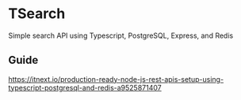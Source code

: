 # TSearch

Simple search API using Typescript, PostgreSQL, Express, and Redis

## Guide
https://itnext.io/production-ready-node-js-rest-apis-setup-using-typescript-postgresql-and-redis-a9525871407
